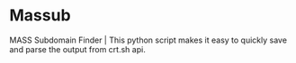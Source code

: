 # Massub
MASS Subdomain Finder | This python script makes it easy to quickly save and parse the output from crt.sh api.

